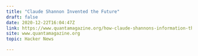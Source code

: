```yaml
---
title: "Claude Shannon Invented the Future"
draft: false
date: 2020-12-22T16:04:47Z
link: https://www.quantamagazine.org/how-claude-shannons-information-theory-invented-the-future-20201222/?utm_medium=RSS&utm_source=hune
site: www.quantamagazine.org
topic: Hacker News  

---
```

